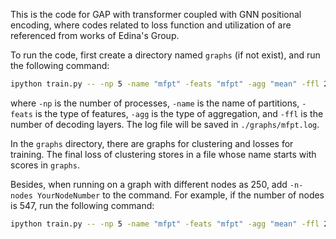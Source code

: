 This is the code for GAP with transformer coupled with GNN positional encoding, where codes related to loss function and utilization of are referenced from works of Edina's Group.

To run the code, first create a directory named `graphs` (if not exist), and run the following command:
```bash
ipython train.py -- -np 5 -name "mfpt" -feats "mfpt" -agg "mean" -ffl 2 > ./graphs/mfpt.log
```

where `-np` is the number of processes, `-name` is the name of partitions, `-feats` is the type of features, `-agg` is the type of aggregation, and `-ffl` is the number of decoding layers. The log file will be saved in `./graphs/mfpt.log`. 

In the `graphs` directory, there are graphs for clustering and losses for training. The final loss of clustering stores in a file whose name starts with scores in `graphs`.

Besides, when running on a graph with different nodes as 250, add `-n-nodes YourNodeNumber` to the command. For example, if the number of nodes is 547, run the following command:
```bash
ipython train.py -- -np 5 -name "mfpt" -feats "mfpt" -agg "mean" -ffl 2 -n-nodes 547> ./graphs/mfpt.log
```
